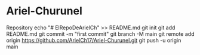 # Ariel-Churunel
Repository
echo "# ElRepoDeArielCh" >> README.md
git init
git add README.md
git commit -m "first commit"
git branch -M main
git remote add origin https://github.com/ArielCh17/Ariel-Churunel.git
git push -u origin main
